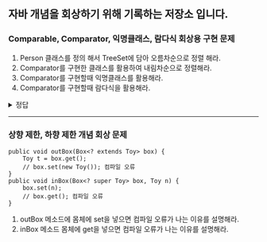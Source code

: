 자바 개념을 회상하기 위해 기록하는 저장소 입니다.
---------------------

### Comparable, Comparator, 익명클래스, 람다식 회상용 구현 문제
1. Person 클래스를 정의 해서 TreeSet에 담아 오름차순으로 정렬 해라.
2. Comparator를 구현한 클래스를 활용하여 내림차순으로 정렬해라.
3. Comparator를 구현할때 익명클래스를 활용해라.
4. Comparator를 구현할때 람다식을 활용해라.
<details>
    <summary>정답</summary>

```
public class TreeSetTest {
    public static void main(String[] args) {
        Set<Person> set = new TreeSet<>(new PersonComparator());
        Set<Person> set2 = new TreeSet<>(new Comparator<>() {
            public int compare(Person p1, Person p2) {
                return -(p1.getAge() - p2.getAge());
            }
        });
        Set<Person> set3 = new TreeSet<>(
            (p1, p2) -> -(p1.getAge() - p2.getAge())
        );
    }
}
class Person implements Comparable<Person> {
    private int age;
    Person(int age) {
        this.age = age;
    }
    public int getAge() {
        return age;
    }
    @Override
    public int compareTo(Person o) {
        return this.age - o.age;
    }
}
class PersonComparator implements Comparator<Person> {
    @Override
    public int compare(Person p1, Person p2) {
        return -(p1.getAge() - p2.getAge());
    }
}
```

</details>
    
-------------------

### 상향 제한, 하향 제한 개념 회상 문제
```
public void outBox(Box<? extends Toy> box) {
    Toy t = box.get();
    // box.set(new Toy()); 컴파일 오류
}
public void inBox(Box<? super Toy> box, Toy n) {
    box.set(n);
    // box.get(); 컴파일 오류
}
```
1. outBox 메소드에 몸체에 set을 넣으면 컴파일 오류가 나는 이유를 설명해라.
2. inBox 메소드 몸체에 get을 넣으면 컴파일 오류가 나는 이유를 설명해라.
